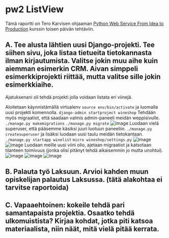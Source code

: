 # pw2 ListView

Tämä raportti on Tero Karvisen ohjaaman [Python Web Service From Idea to Production](https://terokarvinen.com/2021/python-web-service-from-idea-to-production-2022/#pw1-hello-dj-a) kurssin toisen päivän tehtäviin.

## A. Tee alusta lähtien uusi Django-projekti. Tee siihen sivu, joka listaa tietueita tietokannasta ilman kirjautumista. Valitse jokin muu aihe kuin aiemman esimerkin CRM. Aivan simppeli esimerkkiprojekti riittää, mutta valitse sille jokin esimerkkiaihe.

Ajatuksenani oli tehdä projekti jolla voidaan listata eri viinejä.

Aloitetaan käynnistämällä virtualenv `source env/bin/activate` ja luomalla uusi projekti komennolla. `django-admin startproject wineshop`  Tehdään myös migraatiot, että saadaan valmis admin-paneeli meidän weppisivulle. `./manage.py makemigrations` `./manage.py migrate`
![image](/pw2/pics/alkupw2.jpg)
Luodaan vielä superuser, että pääsemme käsiksi juuri luotuun paneeliin. `./manage.py createsuperuser` ja lisäksi luodaan uusi taulu meidän tietokantaan. `./manage.py startapp winelist` `micro wineshop/settings.py`
![image](/pw2/pics/sudojaapp.jpg)
![image](/pw2/pics/settingswine.jpg)
Luodaan meille uusi viini olio, ajetaan migraatiot ja katsotaan tilanteen toimivuus (jonka olisi pitänyt tehdä aikaisemmin jo mutta unohtui).
![image](/pw2/pics/models.jpg)
![image](/pw2/pics/run.jpg)
![image](/pw2/pics/test.png)



## B. Palauta työ Laksuun. Arvioi kahden muun opiskelijan palautus Laksussa. (tätä alakohtaa ei tarvitse raportoida) 

## C. Vapaaehtoinen: kokeile tehdä pari samantapaista projektia. Osaatko tehdä ulkomuistista? Kirjaa kohdat, jotka piti katsoa materiaalista, niin näät, mitä vielä pitää kerrata.
